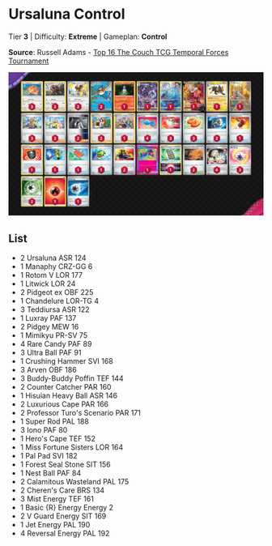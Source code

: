 # Ursaluna Control

Tier **3** | Difficulty: **Extreme** | Gameplan: **Control**

**Source**: Russell Adams - [Top 16 The Couch TCG Temporal Forces Tournament](https://play.limitlesstcg.com/tournament/65f6497b10d62105b54653c3/player/familiartrash07/decklist)

![decklist](../../!Images/Standard/10BRS-TEF/Ursaluna%20Control.png)

## List
* 2 Ursaluna ASR 124
* 1 Manaphy CRZ-GG 6
* 1 Rotom V LOR 177
* 1 Litwick LOR 24
* 2 Pidgeot ex OBF 225
* 1 Chandelure LOR-TG 4
* 3 Teddiursa ASR 122
* 1 Luxray PAF 137
* 2 Pidgey MEW 16
* 1 Mimikyu PR-SV 75
* 4 Rare Candy PAF 89
* 3 Ultra Ball PAF 91
* 1 Crushing Hammer SVI 168
* 3 Arven OBF 186
* 3 Buddy-Buddy Poffin TEF 144
* 2 Counter Catcher PAR 160
* 1 Hisuian Heavy Ball ASR 146
* 2 Luxurious Cape PAR 166
* 2 Professor Turo's Scenario PAR 171
* 1 Super Rod PAL 188
* 3 Iono PAF 80
* 1 Hero's Cape TEF 152
* 1 Miss Fortune Sisters LOR 164
* 1 Pal Pad SVI 182
* 1 Forest Seal Stone SIT 156
* 1 Nest Ball PAF 84
* 2 Calamitous Wasteland PAL 175
* 2 Cheren's Care BRS 134
* 3 Mist Energy TEF 161
* 1 Basic {R} Energy Energy 2
* 2 V Guard Energy SIT 169
* 1 Jet Energy PAL 190
* 4 Reversal Energy PAL 192

